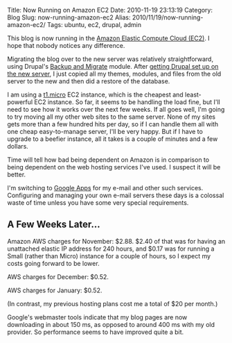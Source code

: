 Title: Now Running on Amazon EC2
Date: 2010-11-19 23:13:19
Category: Blog
Slug: now-running-amazon-ec2
Alias: 2010/11/19/now-running-amazon-ec2/
Tags: ubuntu, ec2, drupal, admin


This blog is now running in the [Amazon Elastic Compute Cloud (EC2)](http://aws.amazon.com/ec2/). I hope that nobody notices any difference.
<!--break-->
Migrating the blog over to the new server was relatively straightforward, using Drupal's [Backup and Migrate](http://drupal.org/project/backup_migrate) module. After [getting Drupal set up on the new server](/2010/11/12/setting-drupal-ubuntu-1010-ec2), I just copied all my themes, modules, and files from the old server to the new and then did a restore of the database.

I am using a [t1.micro](http://aws.amazon.com/ec2/instance-types/) EC2 instance, which is the cheapest and least-powerful EC2 instance. So far, it seems to be handling the load fine, but I'll need to see how it works over the next few weeks. If all goes well, I'm going to try moving all my other web sites to the same server. None of my sites gets more than a few hundred hits per day, so if I can handle them all with one cheap easy-to-manage server, I'll be very happy. But if I have to upgrade to a beefier instance, all it takes is a couple of minutes and a few dollars.

Time will tell how bad being dependent on Amazon is in comparison to being dependent on the web hosting services I've used. I suspect it will be better.

I'm switching to [Google Apps](http://www.google.com/apps/intl/en/group/index.html) for my e-mail and other such services. Configuring and managing your own e-mail servers these days is a colossal waste of time unless you have some very special requirements.

## A Few Weeks Later...

Amazon AWS charges for November: $2.88.  $2.40 of that was for having an unattached elastic IP address for 240 hours, and $0.17 was for running a Small (rather than Micro) instance for a couple of hours, so I expect my costs going forward to be lower.

AWS charges for December: $0.52.

AWS charges for January: $0.52.

(In contrast, my previous hosting plans cost me a total of $20 per month.) 

Google's webmaster tools indicate that my blog pages are now downloading in about 150 ms, as opposed to around 400 ms with my old provider. So performance seems to have improved quite a bit.
